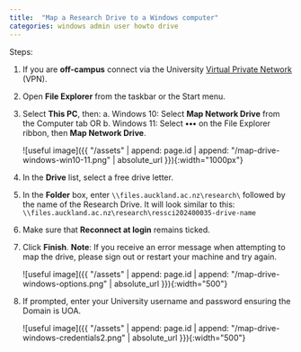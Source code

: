 ```yaml
---
title:  "Map a Research Drive to a Windows computer"
categories: windows admin user howto drive
---
```


Steps:

1. If you are **off-campus** connect via the University [Virtual Private Network](https://www.auckland.ac.nz/en/students/academic-information/postgraduate-students/postgraduate/postgraduate-support-and-services/vpn-service.html) (VPN).

2. Open **File Explorer** from the taskbar or the Start menu. 

3. Select **This PC**, then:
    a. Windows 10: Select **Map Network Drive** from the Computer tab
    OR
    b. Windows 11: Select **•••** on the File Explorer ribbon, then **Map Network Drive**.


    ![useful image]({{ "/assets" | append: page.id | append: "/map-drive-windows-win10-11.png" | absolute_url }}){:width="1000px"}

4. In the **Drive** list, select a free drive letter.

5. In the **Folder** box, enter `\\files.auckland.ac.nz\research\` followed by the name of the Research Drive. It will look similar to this:
 `\\files.auckland.ac.nz\research\ressci202400035-drive-name`

6. Make sure that **Reconnect at login** remains ticked.

7. Click **Finish**.
**Note**: If you receive an error message when attempting to map the drive, please sign out or restart your machine and try again.


    ![useful image]({{ "/assets" | append: page.id | append: "/map-drive-windows-options.png" | absolute_url }}){:width="500"}

9. If prompted, enter your University username and password ensuring the Domain is UOA.


    ![useful image]({{ "/assets" | append: page.id | append: "/map-drive-windows-credentials2.png" | absolute_url }}){:width="500"}
